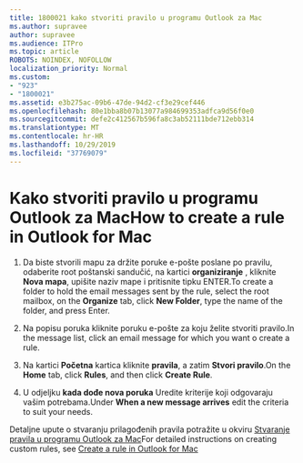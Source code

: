```yaml
---
title: 1800021 kako stvoriti pravilo u programu Outlook za Mac
ms.author: supravee
author: supravee
ms.audience: ITPro
ms.topic: article
ROBOTS: NOINDEX, NOFOLLOW
localization_priority: Normal
ms.custom:
- "923"
- "1800021"
ms.assetid: e3b275ac-09b6-47de-94d2-cf3e29cef446
ms.openlocfilehash: 80e1bba8b07b13077a984699353adfca9d56f0e0
ms.sourcegitcommit: defe2c412567b596fa8c3ab52111bde712ebb314
ms.translationtype: MT
ms.contentlocale: hr-HR
ms.lasthandoff: 10/29/2019
ms.locfileid: "37769079"
---
```

# <a name="how-to-create-a-rule-in-outlook-for-mac"></a><span data-ttu-id="67f1b-102">Kako stvoriti pravilo u programu Outlook za Mac</span><span class="sxs-lookup"><span data-stu-id="67f1b-102">How to create a rule in Outlook for Mac</span></span>

1. <span data-ttu-id="67f1b-103">Da biste stvorili mapu za držite poruke e-pošte poslane po pravilu, odaberite root poštanski sandučić, na kartici **organiziranje** , kliknite **Nova mapa**, upišite naziv mape i pritisnite tipku ENTER.</span><span class="sxs-lookup"><span data-stu-id="67f1b-103">To create a folder to hold the email messages sent by the rule, select the root mailbox, on the **Organize** tab, click **New Folder**, type the name of the folder, and press Enter.</span></span>

2. <span data-ttu-id="67f1b-104">Na popisu poruka kliknite poruku e-pošte za koju želite stvoriti pravilo.</span><span class="sxs-lookup"><span data-stu-id="67f1b-104">In the message list, click an email message for which you want o create a rule.</span></span>

3. <span data-ttu-id="67f1b-105">Na kartici **Početna** kartica kliknite **pravila**, a zatim **Stvori pravilo**.</span><span class="sxs-lookup"><span data-stu-id="67f1b-105">On the **Home** tab, click **Rules**, and then click **Create Rule**.</span></span>

4. <span data-ttu-id="67f1b-106">U odjeljku **kada dođe nova poruka** Uredite kriterije koji odgovaraju vašim potrebama.</span><span class="sxs-lookup"><span data-stu-id="67f1b-106">Under **When a new message arrives** edit the criteria to suit your needs.</span></span> 

<span data-ttu-id="67f1b-107">Detaljne upute o stvaranju prilagođenih pravila potražite u okviru [Stvaranje pravila u programu Outlook za Mac](https://aka.ms/AA1uy0v)</span><span class="sxs-lookup"><span data-stu-id="67f1b-107">For detailed instructions on creating custom rules, see [Create a rule in Outlook for Mac](https://aka.ms/AA1uy0v)</span></span>
  
